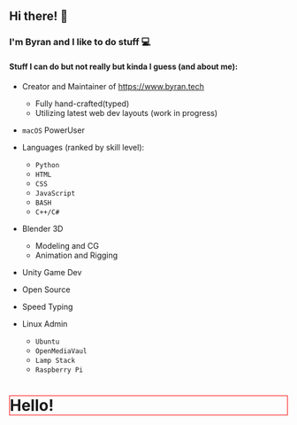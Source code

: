 ## Hi there! 👋

### I'm Byran and I like to do stuff  💻 

#### Stuff I can do but not really but kinda I guess (and about me):

* Creator and Maintainer of https://www.byran.tech
  - Fully hand-crafted(typed)
  - Utilizing latest web dev layouts (work in progress)

* ```macOS``` PowerUser

* Languages (ranked by skill level):
  - ```Python```
  - ```HTML```
  - ```CSS```
  - ```JavaScript```
  - ```BASH```
  - ```C++/C#```

* Blender 3D
  - Modeling and CG
  - Animation and Rigging

* Unity Game Dev

* Open Source

* Speed Typing

* Linux Admin
   - ```Ubuntu```
   - ```OpenMediaVaul```
   - ```Lamp Stack```
   - ```Raspberry Pi```

<h1 style="border-width: 1px; border-style: solid; border-color: red;">Hello!</h1>
